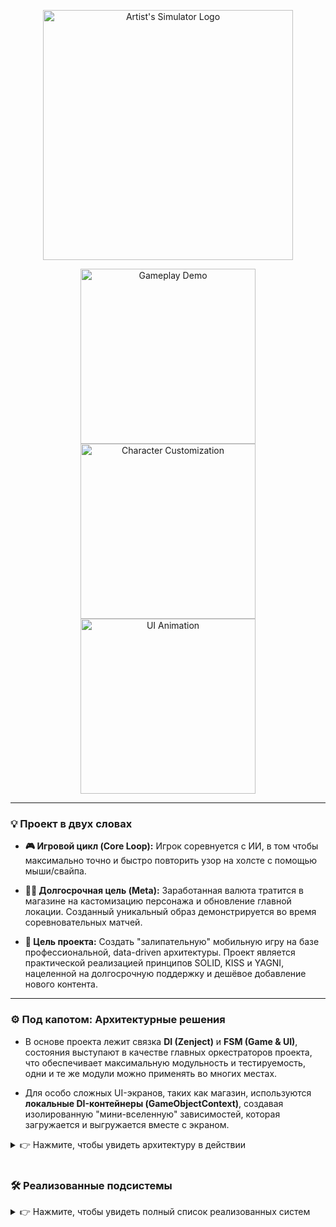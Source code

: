 <!-- Визуальный Крючок: Лого и гифки -->
<p align="center">
  <img src="docs/images/logo.png" width="400" alt="Artist's Simulator Logo">
</p>
<p align="center">
  <img src="docs/images/gameplay.gif" width="280" alt="Gameplay Demo">
  <img src="docs/images/customization.gif" width="280" alt="Character Customization">
  <img src="docs/images/ui_animation.gif" width="280" alt="UI Animation">
</p>

---

### 💡 Проект в двух словах

*   **🎮 Игровой цикл (Core Loop):** Игрок соревнуется с ИИ, в том чтобы
    максимально точно и быстро повторить узор на холсте с помощью мыши/свайпа.

*   **🧑‍🎨 Долгосрочная цель (Meta):** Заработанная валюта тратится в магазине на кастомизацию персонажа и обновление главной локации.
    Созданный уникальный образ демонстрируется во время соревновательных матчей.

*   **🎯 Цель проекта:** Создать "залипательную" мобильную игру на базе профессиональной, data-driven архитектуры. 
    Проект является практической реализацией принципов SOLID, KISS и YAGNI, нацеленной на долгосрочную поддержку и дешёвое добавление нового контента.

---

### ⚙️ Под капотом: Архитектурные решения

* В основе проекта лежит связка **DI (Zenject)** и **FSM (Game & UI)**, состояния выступают в качестве главных оркестраторов проекта, что обеспечивает максимальную модульность и тестируемость, одни и те же модули можно применять во многих местах. 

* Для особо сложных UI-экранов, таких как магазин, используются **локальные DI-контейнеры (GameObjectContext)**, создавая изолированную "мини-вселенную" зависимостей, которая загружается и выгружается вместе с экраном.

<details>
<summary>👉 Нажмите, чтобы увидеть архитектуру в действии</summary>

#### 1. Поток Управления

1.  **Точка входа:** Главный загрузчик (`GameBootstrapper`) инициализирует глобальный DI-контейнер и запускает `GameStateMachine`.
2.  **Загрузка (`BootState`):** Асинхронно через `UniTask` инициализирует все глобальные сервисы, загружает основную сцену и запускает `UIStateMachine`.
3.  **Разделение логики:** `GameStateMachine` управляет глобальным состоянием (в меню, в игре), а `UIStateMachine` — исключительно отображением и логикой UI, получая команды от "старшего" FSM.

#### 2. Проверка на прочность: Добавление системы "Daily Quests"

Гибкость архитектуры позволяет легко интегрировать новую сложную систему:

*   **Шаг 1 (Данные):** Создается глобальный `QuestDataService`, который хранит информацию о доступных и выполненных квестах. Регистрируется в DI.
*   **Шаг 2 (Логика):** Создается `QuestExecutionService`. Он следит за состоянием `GameStateMachine` и, в зависимости от него (например, если мы в геймплее), активирует нужные **модули-стратегии** для проверки выполнения квестов. Например, для квеста "Потратить 500 монет" будет активна стратегия, слушающая события `CurrenciesService`, а для квеста "Нарисуй 3 узора" — стратегия, следящая за `PaintGameplayGenerationService`.
*   **Шаг 3 (Представление):** Создается UI-префаб и новое состояние `DailyQuestUIState` для `UIStateMachine`. Это состояние инициализирует меню. Доступ к `QuestDataService` получает `QuestsMenuObserver` и отображает текущие квесты и их прогресс.

**Результат:** Новая система полностью модульна. Логика проверки отделена от данных и представления. Новые типы квестов добавляются простым созданием новой "стратегии", не затрагивая существующий код.

#### 3. 📈 Точка Роста

Текущая архитектура загружает все глобальные сервисы на старте. Следующим шагом по ее улучшению является внедрение **ленивой инициализации (Lazy Initialization)** для сервисов, которые нужны только в определенных состояниях (например, геймплейных). Это позволит сократить время первоначальной загрузки и потребление памяти.

</details>
<br>

### 🛠️ Реализованные подсистемы

<details>
<summary>👉 Нажмите, чтобы увидеть полный список реализованных систем</summary>

#### I. Core Gameplay Systems

*   **✍️ Система Рисования и Оценки Точности**
    *   **Суть:** Комплекс систем, отвечающий за отрисовку мазков на `Texture2D` в реальном времени, управление движением 3D-кисти и сложный расчет точности попадания в контур.
    *   **Ключевая особенность:**
        <details>
        <summary>🧠 *Инженерное решение...*</summary>
        <p>Самой сложной задачей была реализация математики кривых и их корректная проекция на 3D-холст. Главным достижением стала оптимизация: чтобы избежать пикселизации при низком разрешении холста, был интегрирован кастомный шейдер сглаживания и размытия. Это позволило добиться высокого качества картинки при минимальных затратах производительности.</p>
        </details>

*   **🗺️ Система Инструкций и Вариативности**
    *   **Суть:** Отвечает за выбор, загрузку и размещение на холсте заранее созданных путей-инструкций для рисования. Для повышения реиграбельности к каждой инструкции применяются случайные трансформации (поворот, отражение).

*   **🤖 Система Адаптивного ИИ-соперника**
    *   **Суть:** Имитирует действия соперника в матче. Скорость и точность ИИ полностью настраиваются через `ScriptableObject`-конфиг и динамически адаптируются к уровню игрока и прогрессу внутри матча, создавая органичный и гибкий челлендж.

#### II. Meta & Progression Systems

*   **🧑‍🎨 Система Кастомизации Персонажа**
    *   **Суть:** Data-driven система, позволяющая гибко настраивать внешний вид персонажа путем применения различных типов предметов (`Object`, `Material`, `Hair`) к слотам.
    *   **Ключевая особенность:**
        <details>
        <summary>🧠 *Инженерное решение...*</summary>
        <p>Главное достижение — абсолютная модульность. Система позволяет создавать любых персонажей без единой строчки кода, имея лишь ассеты. Архитектура слотов настолько гибкая, что позволяет легко расширять ее новыми типами (например, добавить слот "фрактала" или любой другой), что дает безграничные возможности для кастомизации. UI магазина построен на MVP-паттерне, что позволяет полностью отделить логику от визуального представления.</p>
        </details>

*   **🏡 Система Улучшений Локации**
    *   **Суть:** Позволяет игроку за валюту покупать и отображать на главной локации косметические улучшения, визуализируя свой прогресс.

*   **💰 Экономика и Уровень Игрока**
    *   **Суть:** Управляет внутриигровыми валютами и системой опыта/уровней, которая влияет на сложность ИИ и награды.

#### III. Architectural & Core Systems

*   **🏛️ Архитектурный каркас (DI & FSM)**
    *   **Суть:** Фундамент проекта. Два конечных автомата управляют глобальным состоянием и состоянием UI, а Dependency Injection (Zenject) связывает все системы через интерфейсы.
    *   **Ключевая особенность:**
        <details>
        <summary>🧠 *Инженерное решение...*</summary>
        <p>Главная сила архитектуры — в четком разделении ответственности и изоляции компонентов. Для сложных UI-экранов (как магазин) используются <strong>локальные DI-контейнеры</strong>, которые загружаются и выгружаются вместе с экраном. Это позволяет поддерживать кодовую базу чистой и масштабируемой. (Более подробный разбор см. в секции "Под капотом").</p>
        </details>

*   **🚀 Асинхронное Ядро**
    *   **Суть:** Все "тяжелые" операции (загрузка ассетов, сцен, UI) выполняются асинхронно через `UniTask` и `Addressable Assets System`, что обеспечивает плавную работу приложения без фризов.

*   **💾 Система Сохранений**
    *   **Суть:** Отвечает за сохранение всего прогресса игрока. Ключевая особенность — **debounce-механизм**, который группирует частые вызовы сохранения (например, при каждом изменении в кастомизации) в один, предотвращая излишнюю нагрузку на систему.

*   **✨ Метапрограммирование (AOP)**
    *   **Суть:** С помощью **[собственного open-source плагина](https://github.com/finerace/MethodBoundaryAspect.Fody-for-Unity)** в код на этапе компиляции автоматически добавляется дополнительная логика (логирование, безопасная обработка исключений в анимациях), что делает основную кодовую базу чище и сокращает количество шаблонного кода.

#### IV. Supporting & Utility Systems

*   **🎧 Аудио-система**
    *   **Суть:** Управляет воспроизведением всех звуков. Использует **пул объектов** для `AudioSource`, чтобы избежать постоянного создания и уничтожения объектов, что положительно сказывается на производительности.

*   **⚙️ Система Конфигурации (Data-Driven Design)**
    *   **Суть:** Централизованный доступ ко всем настройкам игры через `ScriptableObject`-конфиги. Позволяет изменять баланс, добавлять предметы, настраивать анимации и многое другое без изменения кода.

*   **🌍 Система Локализации**
    *   **Суть:** Позволяет переводить весь текст в игре на разные языки, подгружая данные из текстовых файлов.

*   **🔧 Инструменты для Редактора**
    *   **Суть:** Набор кастомных инспекторов для редактора Unity, которые упрощают и ускоряют процесс настройки контента (например, автоматическая генерация слотов для кастомизации на основе `ScriptableObject`-шаблона).

</details>
<br>
